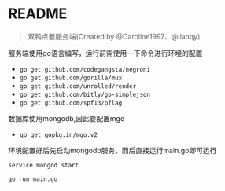 # README

> 双鸭点餐服务端(Created by @Caroline1997、@lianqy)

服务端使用go语言编写，运行前需使用一下命令进行环境的配置

  - `go get github.com/codegangsta/negroni`
  - `go get github.com/gorilla/mux`
  - `go get github.com/unrolled/render`
  - `go get github.com/bitly/go-simplejson`
  - `go get github.com/spf13/pflag`
  
数据库使用mongodb,因此要配置mgo

  - `go get gopkg.in/mgo.v2`
  
环境配置好后先启动mongodb服务，而后直接运行main.go即可运行

`service mongod start`

`go run main.go`
